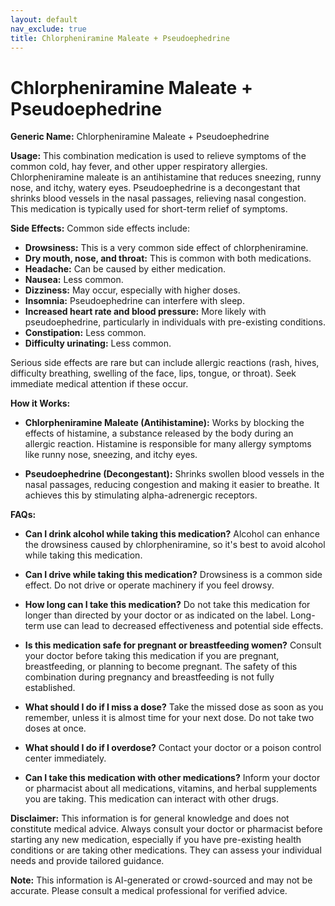 ```yaml
---
layout: default
nav_exclude: true
title: Chlorpheniramine Maleate + Pseudoephedrine
---
```


# Chlorpheniramine Maleate + Pseudoephedrine

**Generic Name:** Chlorpheniramine Maleate + Pseudoephedrine

**Usage:** This combination medication is used to relieve symptoms of the common cold, hay fever, and other upper respiratory allergies.  Chlorpheniramine maleate is an antihistamine that reduces sneezing, runny nose, and itchy, watery eyes. Pseudoephedrine is a decongestant that shrinks blood vessels in the nasal passages, relieving nasal congestion.  This medication is typically used for short-term relief of symptoms.

**Side Effects:**  Common side effects include:

* **Drowsiness:** This is a very common side effect of chlorpheniramine.
* **Dry mouth, nose, and throat:**  This is common with both medications.
* **Headache:** Can be caused by either medication.
* **Nausea:** Less common.
* **Dizziness:**  May occur, especially with higher doses.
* **Insomnia:**  Pseudoephedrine can interfere with sleep.
* **Increased heart rate and blood pressure:** More likely with pseudoephedrine, particularly in individuals with pre-existing conditions.
* **Constipation:**  Less common.
* **Difficulty urinating:**  Less common.

Serious side effects are rare but can include allergic reactions (rash, hives, difficulty breathing, swelling of the face, lips, tongue, or throat).  Seek immediate medical attention if these occur.

**How it Works:**

* **Chlorpheniramine Maleate (Antihistamine):**  Works by blocking the effects of histamine, a substance released by the body during an allergic reaction.  Histamine is responsible for many allergy symptoms like runny nose, sneezing, and itchy eyes.

* **Pseudoephedrine (Decongestant):**  Shrinks swollen blood vessels in the nasal passages, reducing congestion and making it easier to breathe.  It achieves this by stimulating alpha-adrenergic receptors.


**FAQs:**

* **Can I drink alcohol while taking this medication?**  Alcohol can enhance the drowsiness caused by chlorpheniramine, so it's best to avoid alcohol while taking this medication.

* **Can I drive while taking this medication?**  Drowsiness is a common side effect.  Do not drive or operate machinery if you feel drowsy.

* **How long can I take this medication?**  Do not take this medication for longer than directed by your doctor or as indicated on the label.  Long-term use can lead to decreased effectiveness and potential side effects.

* **Is this medication safe for pregnant or breastfeeding women?**  Consult your doctor before taking this medication if you are pregnant, breastfeeding, or planning to become pregnant.  The safety of this combination during pregnancy and breastfeeding is not fully established.

* **What should I do if I miss a dose?**  Take the missed dose as soon as you remember, unless it is almost time for your next dose. Do not take two doses at once.

* **What should I do if I overdose?**  Contact your doctor or a poison control center immediately.

* **Can I take this medication with other medications?**  Inform your doctor or pharmacist about all medications, vitamins, and herbal supplements you are taking.  This medication can interact with other drugs.


**Disclaimer:** This information is for general knowledge and does not constitute medical advice. Always consult your doctor or pharmacist before starting any new medication, especially if you have pre-existing health conditions or are taking other medications.  They can assess your individual needs and provide tailored guidance.


**Note:** This information is AI-generated or crowd-sourced and may not be accurate. Please consult a medical professional for verified advice.
